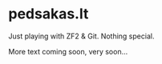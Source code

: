 pedsakas.lt
===========

Just playing with ZF2 &amp; Git. Nothing special.

More text coming soon, very soon...
